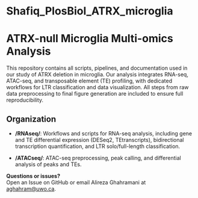 # Shafiq_PlosBiol_ATRX_microglia

# ATRX-null Microglia Multi-omics Analysis

This repository contains all scripts, pipelines, and documentation used in our study of ATRX deletion in microglia. Our analysis integrates RNA-seq, ATAC-seq, and transposable element (TE) profiling, with dedicated workflows for LTR classification and data visualization. All steps from raw data preprocessing to final figure generation are included to ensure full reproducibility.

## Organization

- **/RNAseq/**: Workflows and scripts for RNA-seq analysis, including gene and TE differential expression (DESeq2, TEtranscripts), bidirectional transcription quantification, and LTR solo/full-length classification.

- **/ATACseq/**: ATAC-seq preprocessing, peak calling, and differential analysis of peaks and TEs.


**Questions or issues?**  
Open an Issue on GitHub or email Alireza Ghahramani at aghahram@uwo.ca.
